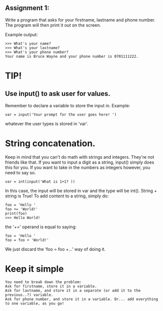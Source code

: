 ## Assignment 1:

Write a program that asks for your firstname, lastname and phone number. 
The program will then print it out on the screen. 

Example output:

	>>> What's your name?
	>>> What's your lastname? 
	>>> What's your phone number?
	Your name is Bruce Wayne and your phone number is 0701111222.

# TIP!
## Use input() to ask user for values. 
Remember to declare a variable to store the input in. Example:

	var = input('Your prompt for the user goes here! ') 
whatever the user types is stored in 'var'.

# String concatenation. 
Keep in mind that you can't do math with strings and integers. 
They're not friends like that. If you want to input a digit as a string, input() simply
does this for you. If you want to take in the numbers as integers however, you need to say so.

	var = int(input('What is 1+1? )) 
In this case, the input will be stored in var and the type will be int().
String + string is True! To add content to a string, simply do:

	foo = 'Hello '
	foo += 'World!'
	print(foo)
	>>> Hello World!
the '+=' operand is equal to saying:

	foo = 'Hello '
	foo = foo + 'World!'
We just discard the 'foo = foo +...' way of doing it.

# Keep it simple
	You need to break down the problem:
	Ask for firstname, store it in a variable.
	Ask for lastname, and store it in a separate (or add it to the previous..?) variable.
	Ask for phone number, and store it in a variable. Or... add everything to one variable, as you go!

